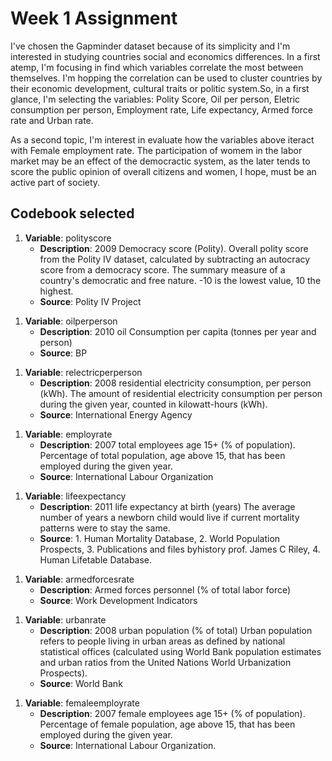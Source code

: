 # Week 1 Assignment

I've chosen the Gapminder dataset because of its simplicity and I'm interested in studying countries social and economics differences. In a first atemp, I'm focusing in find which variables correlate the most between themselves. I'm hopping the correlation can be used to cluster countries by their economic development, cultural traits or politic system.So, in a first glance, I'm selecting the variables: Polity Score, Oil per person, Eletric consumption per person, Employment rate, Life expectancy, Armed force rate and Urban rate. 

As a second topic, I'm interest in evaluate how the variables above iteract with Female employment rate. The participation of womem in the labor market may be an effect of the democractic system, as the later tends to score the public opinion of overall citizens and women, I hope, must be an active part of society.

## Codebook selected

1. **Variable**: polityscore
    * **Description**: 2009 Democracy score (Polity). Overall polity score from the Polity IV dataset, calculated by subtracting an autocracy score from a democracy score. The summary measure of a country's democratic and free nature. -10 is the lowest value, 10 the highest.
    * **Source**: Polity IV Project
<p>


1. **Variable**: oilperperson
    * **Description**: 2010 oil Consumption per capita (tonnes per year and person)
    * **Source**: BP
<p>

1. **Variable**: relectricperperson
    * **Description**: 2008 residential electricity consumption, per person (kWh). The amount of residential electricity consumption per person during the given year, counted in kilowatt-hours (kWh).
    * **Source**: International Energy Agency
<p>

1. **Variable**: employrate
    * **Description**: 2007 total employees age 15+ (% of population). Percentage of total population, age above 15, that has been employed during the given year.
    * **Source**: International Labour Organization
<p>

1. **Variable**: lifeexpectancy
    * **Description**: 2011 life expectancy at birth (years)
The average number of years a newborn child would live if current mortality patterns were to stay the same.
    * **Source**: 1. Human Mortality Database, 2. World Population Prospects, 3. Publications and files byhistory prof. James C Riley, 4. Human Lifetable Database.
<p>

1. **Variable**: armedforcesrate
    * **Description**: Armed forces personnel (% of total labor force)
    * **Source**: Work Development Indicators
<p>

1. **Variable**: urbanrate
    * **Description**: 2008 urban population (% of total)
Urban population refers to people living in urban areas as defined by national statistical offices (calculated using World Bank population estimates and urban ratios from the United Nations World Urbanization
Prospects).
    * **Source**: World Bank
<p>

1. **Variable**: femaleemployrate
    * **Description**: 2007 female employees age 15+ (% of population). Percentage of female population, age above 15, that has been employed during the given year.
    * **Source**: International Labour Organization.
